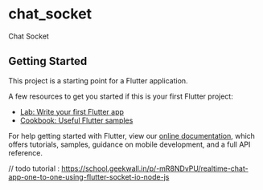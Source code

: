 # chat_socket

Chat Socket

## Getting Started

This project is a starting point for a Flutter application.

A few resources to get you started if this is your first Flutter project:

- [Lab: Write your first Flutter app](https://flutter.dev/docs/get-started/codelab)
- [Cookbook: Useful Flutter samples](https://flutter.dev/docs/cookbook)

For help getting started with Flutter, view our
[online documentation](https://flutter.dev/docs), which offers tutorials,
samples, guidance on mobile development, and a full API reference.

// todo tutorial : https://school.geekwall.in/p/-mR8NDvPU/realtime-chat-app-one-to-one-using-flutter-socket-io-node-js
